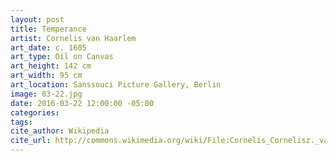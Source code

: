 ```yaml
---
layout: post
title: Temperance
artist: Cornelis van Haarlem
art_date: c. 1605
art_type: Oil on Canvas
art_height: 142 cm
art_width: 95 cm
art_location: Sanssouci Picture Gallery, Berlin
image: 03-22.jpg
date: 2016-03-22 12:00:00 -05:00
categories:
tags:
cite_author: Wikipedia
cite_url: http://commons.wikimedia.org/wiki/File:Cornelis_Cornelisz._van_Haarlem_-_Temperance_-_WGA05259.jpg
---
```

